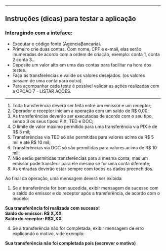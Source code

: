 ---------------------------------------------------------------------------------------------------------------------------------------

## Instruções (dicas) para testar a aplicação 

### Interagindo com a inteface:
- Executar o código fonte (AgenciaBancaria).
- Primeiro crie duas contas. Com nome, CPF e e-mail, elas serão inumeradas de acordo com a ordem de criação, exemplo: conta 1, conta 2 conta 3...
- Deposite um valor alto em uma das contas para facilitar na hora dos testes.
- Faça as transferências e valide os valores desejados. (os valores passam de uma conta para outra).
- Para acompanhar cada teste é possível validar as ações realizadas com a OPÇÃO 7 - LISTAR AÇÕES.


-------------------------------------------------------------------------------------------------------------------------------------

1. Toda transferência deverá ser feita entre um emissor e um receptor;
2. Operador e receptor iniciam a operação com um saldo de R$ 0,00;
3. As transferências deverão ser executadas de acordo com o seu tipo, sendo 3 os seus tipos: PIX, TED e DOC;
4. O limite de valor máximo permitido para uma transferência via PIX é de R$ 5 mil; 
5. Transferências via TED só são permitidas para valores acima de R$ 5 mil e até R$ 10 mil; 
6. Transferências via DOC só são permitidas para valores acima de R$ 10 mil; 
7. Não serão permitidas transferências para a mesma conta, mas um emissor pode transferir para ele mesmo se for uma conta diferente;
8. As entradas deverão estar sempre com todos os dados preenchidos.

Ao final da operação, uma mensagem deverá ser exibida: 

1. Se a transferência for bem sucedida, exibir mensagem de sucesso com o saldo do emissor e do receptor após a transferência, de acordo com o modelo:

**Sua transferência foi realizada com sucesso!<br> 
Saldo do emissor: R$ X,XX<br>
Saldo do receptor: R$X,XX**<br>

4. Se a transferência não for completada, exibir mensagem de erro explicando o motivo, vide exemplo: 

**Sua transferência não foi completada pois (escrever o motivo)**
